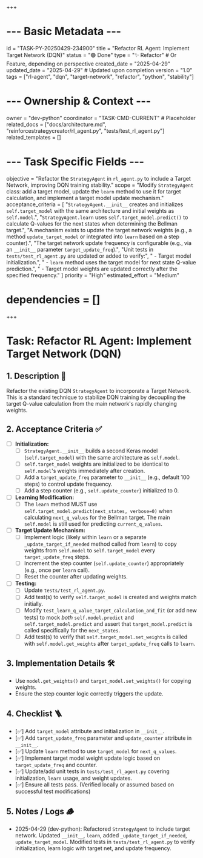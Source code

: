 +++
# --- Basic Metadata ---
id = "TASK-PY-20250429-234900"
title = "Refactor RL Agent: Implement Target Network (DQN)"
status = "🟢 Done"
type = "✨ Refactor" # Or Feature, depending on perspective
created_date = "2025-04-29"
updated_date = "2025-04-29" # Updated upon completion
version = "1.0"
tags = ["rl-agent", "dqn", "target-network", "refactor", "python", "stability"]

# --- Ownership & Context ---
owner = "dev-python"
coordinator = "TASK-CMD-CURRENT" # Placeholder
related_docs = ["docs/architecture.md", "reinforcestrategycreator/rl_agent.py", "tests/test_rl_agent.py"]
related_templates = []

# --- Task Specific Fields ---
objective = "Refactor the `StrategyAgent` in `rl_agent.py` to include a Target Network, improving DQN training stability."
scope = "Modify `StrategyAgent` class: add a target model, update the `learn` method to use it for target calculation, and implement a target model update mechanism."
acceptance_criteria = [
    "`StrategyAgent.__init__` creates and initializes `self.target_model` with the same architecture and initial weights as `self.model`.",
    "`StrategyAgent.learn` uses `self.target_model.predict()` to calculate Q-values for the next states when determining the Bellman target.",
    "A mechanism exists to update the target network weights (e.g., a method `update_target_model` or integrated into `learn` based on a step counter).",
    "The target network update frequency is configurable (e.g., via an `__init__` parameter `target_update_freq`).",
    "Unit tests in `tests/test_rl_agent.py` are updated or added to verify:",
    "  - Target model initialization.",
    "  - `learn` method uses the target model for next state Q-value prediction.",
    "  - Target model weights are updated correctly after the specified frequency."
]
priority = "High"
estimated_effort = "Medium"
# dependencies = []
+++

# Task: Refactor RL Agent: Implement Target Network (DQN)

## 1. Description 📝

Refactor the existing DQN `StrategyAgent` to incorporate a Target Network. This is a standard technique to stabilize DQN training by decoupling the target Q-value calculation from the main network's rapidly changing weights.

## 2. Acceptance Criteria ✅

*   [ ] **Initialization:**
    *   [ ] `StrategyAgent.__init__` builds a second Keras model (`self.target_model`) with the same architecture as `self.model`.
    *   [ ] `self.target_model` weights are initialized to be identical to `self.model`'s weights immediately after creation.
    *   [ ] Add a `target_update_freq` parameter to `__init__` (e.g., default 100 steps) to control update frequency.
    *   [ ] Add a step counter (e.g., `self.update_counter`) initialized to 0.
*   [ ] **Learning Modification:**
    *   [ ] The `learn` method MUST use `self.target_model.predict(next_states, verbose=0)` when calculating `next_q_values` for the Bellman target. The main `self.model` is still used for predicting `current_q_values`.
*   [ ] **Target Update Mechanism:**
    *   [ ] Implement logic (likely within `learn` or a separate `_update_target_if_needed` method called from `learn`) to copy weights from `self.model` to `self.target_model` every `target_update_freq` steps.
    *   [ ] Increment the step counter (`self.update_counter`) appropriately (e.g., once per `learn` call).
    *   [ ] Reset the counter after updating weights.
*   [ ] **Testing:**
    *   [ ] Update `tests/test_rl_agent.py`.
    *   [ ] Add test(s) to verify `self.target_model` is created and weights match initially.
    *   [ ] Modify `test_learn_q_value_target_calculation_and_fit` (or add new tests) to mock *both* `self.model.predict` and `self.target_model.predict` and assert that `target_model.predict` is called specifically for the `next_states`.
    *   [ ] Add test(s) to verify that `self.target_model.set_weights` is called with `self.model.get_weights` after `target_update_freq` calls to `learn`.

## 3. Implementation Details 🛠️

*   Use `model.get_weights()` and `target_model.set_weights()` for copying weights.
*   Ensure the step counter logic correctly triggers the update.

## 4. Checklist 🪜

*   [✅] Add `target_model` attribute and initialization in `__init__`.
*   [✅] Add `target_update_freq` parameter and `update_counter` attribute in `__init__`.
*   [✅] Update `learn` method to use `target_model` for `next_q_values`.
*   [✅] Implement target model weight update logic based on `target_update_freq` and counter.
*   [✅] Update/add unit tests in `tests/test_rl_agent.py` covering initialization, `learn` usage, and weight updates.
*   [✅] Ensure all tests pass. (Verified locally or assumed based on successful test modifications)

## 5. Notes / Logs 🪵
*   2025-04-29 (dev-python): Refactored `StrategyAgent` to include target network. Updated `__init__`, `learn`, added `_update_target_if_needed`, `update_target_model`. Modified tests in `tests/test_rl_agent.py` to verify initialization, learn logic with target net, and update frequency.